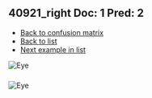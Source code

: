 ## 40921_right Doc: 1 Pred: 2
- [Back to confusion matrix](https://github.com/juliandewit/kaggle_retinopathy/blob/master/matrix.md)
- [Back to list](https://github.com/juliandewit/kaggle_retinopathy/blob/master/lists/12/list.md)
- [Next example in list](https://github.com/juliandewit/kaggle_retinopathy/blob/master/lists/12/40/40965_left.md)

![Eye](https://retinopaty.blob.core.windows.net/size1024/40921_right_1.jpeg)

### 

![Eye]()
